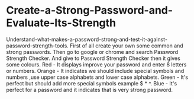 # Create-a-Strong-Password-and-Evaluate-Its-Strength
Understand-what-makes-a-password-strong-and-test-it-against-password-strength-tools.
First of all create your own some common and strong passwords. 
Then go to google or chrome and search Password Strength Checker.
And give to Password Strength Checker then it gives some colours. 
Red - It displays improve your password and enter 8 letters or numbers.
Orange - It indicates we should include special symbols and numbers ,use upper case alphabets and lower case alphabets.
Green - It's perfect but should add more special symbols example $ * ^.
Blue - It's perfect for a password and it indicates that is very strong password.
